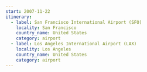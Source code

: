 ```yaml
---
start: 2007-11-22
itinerary:
  - label: San Francisco International Airport (SFO)
    locality: San Francisco
    country_name: United States
    category: airport
  - label: Los Angeles International Airport (LAX)
    locality: Los Angeles
    country_name: United States
    category: airport
---
```

